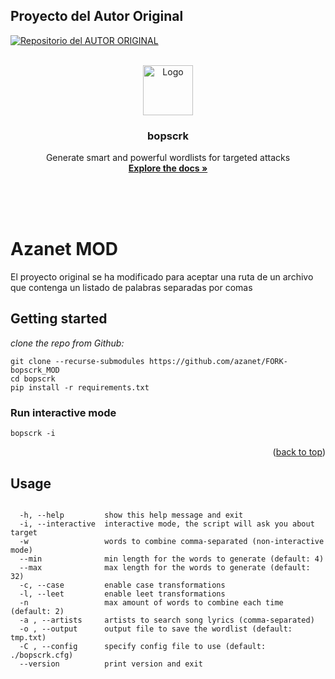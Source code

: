 
## Proyecto del Autor Original
 
<!-- PROJECT SHIELDS -->
[![Repositorio del AUTOR ORIGINAL]([https://repology.org/badge/version-for-repo/blackarch/bopscrk.svg)](https://repology.org/project/bopscrk/versions](https://github.com/r3nt0n/bopscrk))

<!-- PROJECT LOGO -->
<br />
<div align="center">
  <a href="https://github.com/r3nt0n/bopscrk">
    <img src="https://github.com/r3nt0n/bopscrk/blob/master/img/logo_raster.svg" alt="Logo" width="80" height="80">
  </a>

  <h3 align="center">bopscrk</h3>

  <p align="center">
    Generate smart and powerful wordlists for targeted attacks
    <br />
    <a href="#usage"><strong>Explore the docs »</strong></a>
    <br />
    <br />
  </p>
</div>
<br />
<br />


# Azanet MOD
<!-- GETTING STARTED -->
El proyecto original se ha modificado para aceptar una ruta de un archivo que contenga un listado de palabras separadas por comas
<br />

## Getting started

*clone the repo from Github:*

```
git clone --recurse-submodules https://github.com/azanet/FORK-bopscrk_MOD
cd bopscrk
pip install -r requirements.txt
```


### Run interactive mode
```
bopscrk -i
```

<p align="right">(<a href="#top">back to top</a>)</p>


<!-- USAGE EXAMPLES -->
## Usage
```

  -h, --help         show this help message and exit
  -i, --interactive  interactive mode, the script will ask you about target
  -w                 words to combine comma-separated (non-interactive mode)
  --min              min length for the words to generate (default: 4)
  --max              max length for the words to generate (default: 32)
  -c, --case         enable case transformations
  -l, --leet         enable leet transformations
  -n                 max amount of words to combine each time (default: 2)
  -a , --artists     artists to search song lyrics (comma-separated)
  -o , --output      output file to save the wordlist (default: tmp.txt)
  -C , --config      specify config file to use (default: ./bopscrk.cfg)
  --version          print version and exit

```

<br />
<br />









